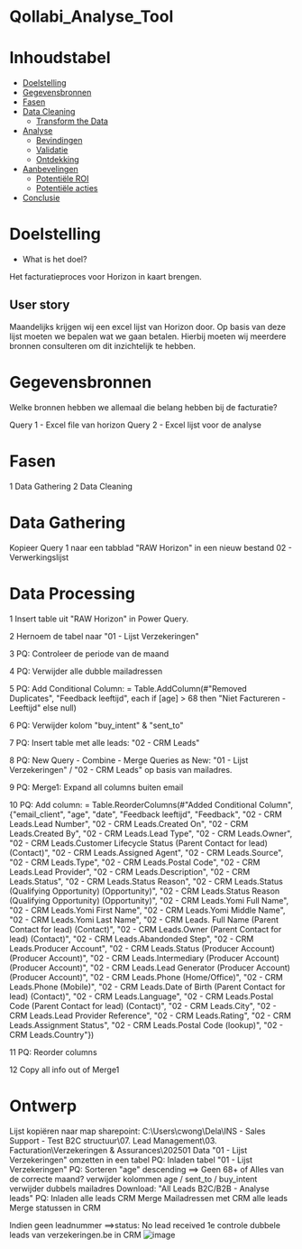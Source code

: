# Qollabi_Analyse_Tool


# Inhoudstabel

- [Doelstelling](#doelstelling)
- [Gegevensbronnen](#gegevensbronnen)
- [Fasen](#fasen)
- [Data Cleaning](#data-cleaning)
  - [Transform the Data](#transform-the-data)
- [Analyse](#analyse)
  - [Bevindingen](#bevindingen)
  - [Validatie](#validatie)
  - [Ontdekking](#ontdekking)
- [Aanbevelingen](#aanbevelingen)
  - [Potentiële ROI](#potentiële-roi)
  - [Potentiële acties](#potentiële-acties)
- [Conclusie](#conclusie)

# Doelstelling 

- What is het doel?

Het facturatieproces voor Horizon in kaart brengen.

## User story 

Maandelijks krijgen wij een excel lijst van Horizon door. Op basis van deze lijst moeten we bepalen wat we gaan betalen.
Hierbij moeten wij meerdere bronnen consulteren om dit inzichtelijk te hebben.

# Gegevensbronnen

Welke bronnen hebben we allemaal die belang hebben bij de facturatie?

Query 1 - Excel file van horizon
Query 2 - Excel lijst voor de analyse

# Fasen

1 Data Gathering
2 Data Cleaning

# Data Gathering

Kopieer Query 1 naar een tabblad "RAW Horizon" in een nieuw bestand 02 - Verwerkingslijst

# Data Processing

1  Insert table uit "RAW Horizon" in Power Query.

2  Hernoem de tabel naar "01 - Lijst Verzekeringen" 

3  PQ: Controleer de periode van de maand

4  PQ: Verwijder alle dubble mailadressen 

5  PQ: Add Conditional Column: = Table.AddColumn(#"Removed Duplicates", "Feedback leeftijd", each if [age] > 68 then "Niet Factureren - Leeftijd" else null)

6  PQ: Verwijder kolom "buy_intent" & "sent_to"

7  PQ: Insert table met alle leads: "02 - CRM Leads"

8  PQ: New Query - Combine - Merge Queries as New: "01 - Lijst Verzekeringen" / "02 - CRM Leads" op basis van mailadres.

9  PQ: Merge1: Expand all columns buiten email

10 PQ: Add column: = Table.ReorderColumns(#"Added Conditional Column",{"email_client", "age", "date", "Feedback leeftijd", "Feedback", "02 - CRM Leads.Lead Number", "02 - CRM Leads.Created On", "02 - CRM Leads.Created By", "02 - CRM Leads.Lead Type", "02 - CRM Leads.Owner", "02 - CRM Leads.Customer Lifecycle Status (Parent Contact for lead) (Contact)", "02 - CRM Leads.Assigned Agent", "02 - CRM Leads.Source", "02 - CRM Leads.Type", "02 - CRM Leads.Postal Code", "02 - CRM Leads.Lead Provider", "02 - CRM Leads.Description", "02 - CRM Leads.Status", "02 - CRM Leads.Status Reason", "02 - CRM Leads.Status (Qualifying Opportunity) (Opportunity)", "02 - CRM Leads.Status Reason (Qualifying Opportunity) (Opportunity)", "02 - CRM Leads.Yomi Full Name", "02 - CRM Leads.Yomi First Name", "02 - CRM Leads.Yomi Middle Name", "02 - CRM Leads.Yomi Last Name", "02 - CRM Leads. Full Name (Parent Contact for lead) (Contact)", "02 - CRM Leads.Owner (Parent Contact for lead) (Contact)", "02 - CRM Leads.Abandonded Step", "02 - CRM Leads.Producer Account", "02 - CRM Leads.Status (Producer Account) (Producer Account)", "02 - CRM Leads.Intermediary (Producer Account) (Producer Account)", "02 - CRM Leads.Lead Generator (Producer Account) (Producer Account)", "02 - CRM Leads.Phone (Home/Office)", "02 - CRM Leads.Phone (Mobile)", "02 - CRM Leads.Date of Birth (Parent Contact for lead) (Contact)", "02 - CRM Leads.Language", "02 - CRM Leads.Postal Code (Parent Contact for lead) (Contact)", "02 - CRM Leads.City", "02 - CRM Leads.Lead Provider Reference", "02 - CRM Leads.Rating", "02 - CRM Leads.Assignment Status", "02 - CRM Leads.Postal Code (lookup)", "02 - CRM Leads.Country"})

11 PQ: Reorder columns

12 Copy all info out of Merge1 





# Ontwerp

Lijst kopiëren naar map sharepoint: C:\Users\cwong\Dela\INS - Sales Support - Test B2C structuur\07. Lead Management\03. Facturation\Verzekeringen & Assurances\202501
Data "01 - Lijst Verzekeringen" omzetten in een tabel
PQ: Inladen tabel "01 - Lijst Verzekeringen"
PQ: Sorteren "age" descending ==> Geen 68+ of Alles van de correcte maand?
verwijder kolommen age / sent_to / buy_intent
verwijder dubbels mailadres
Download: "All Leads B2C/B2B - Analyse leads"
PQ: Inladen alle leads CRM
Merge Mailadressen met CRM alle leads
Merge statussen in CRM

Indien geen leadnummer ==>status: No lead received 
1e controle dubbele leads van verzekeringen.be in CRM
![image](https://github.com/user-attachments/assets/ae37a609-e6a2-4236-97e3-fc7fb8b59ebe)


